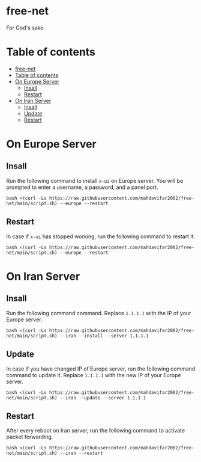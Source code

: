 # free-net
For God's sake.  

# Table of contents
- [free-net](#free-net)
- [Table of contents](#table-of-contents)
- [On Europe Server](#on-europe-server)
	- [Insall](#insall)
	- [Restart](#restart)
- [On Iran Server](#on-iran-server)
	- [Insall](#insall-1)
	- [Update](#update)
	- [Restart](#restart-1)



# On Europe Server

## Insall
Run the following command to install `x-ui` on Europe server. You will be prompted to enter a username, a password, and a panel port.
```
bash <(curl -Ls https://raw.githubusercontent.com/mahdavifar2002/free-net/main/script.sh) --europe --restart
```


## Restart
In case if `x-ui` has stopped working, run the following command to restart it.
```
bash <(curl -Ls https://raw.githubusercontent.com/mahdavifar2002/free-net/main/script.sh) --europe --restart
```

# On Iran Server

## Insall
Run the following command command. Replace `1.1.1.1` with the IP of your Europe server.
```
bash <(curl -Ls https://raw.githubusercontent.com/mahdavifar2002/free-net/main/script.sh) --iran --install --server 1.1.1.1
```

## Update
In case if you have changed IP of Europe server, run the following command command to update it. Replace `1.1.1.1` with the new IP of your Europe server.
```
bash <(curl -Ls https://raw.githubusercontent.com/mahdavifar2002/free-net/main/script.sh) --iran --update --server 1.1.1.1
```

## Restart
After every reboot on Iran server, run the following command to activate packet forwarding.
```
bash <(curl -Ls https://raw.githubusercontent.com/mahdavifar2002/free-net/main/script.sh) --iran --restart
```